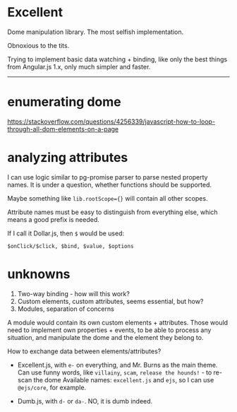 # Excellent


Dome manipulation library. The most selfish implementation.

Obnoxious to the tits.

Trying to implement basic data watching + binding, like only the best things from Angular.js 1.x,
only much simpler and faster.

--------------------------------------------------

# enumerating dome

https://stackoverflow.com/questions/4256339/javascript-how-to-loop-through-all-dom-elements-on-a-page

# analyzing attributes

I can use logic similar to pg-promise parser to parse nested property names. It is under a question,
whether functions should be supported.

Maybe something like `lib.rootScope={}` will contain all other scopes.

Attribute names must be easy to distinguish from everything else, which means a good prefix is needed.

If I call it Dollar.js, then `$` would be used:

```
$onClick/$click, $bind, $value, $options
```

# unknowns

1. Two-way binding - how will this work?
2. Custom elements, custom attributes, seems essential, but how?
3. Modules, separation of concerns

A module would contain its own custom elements + attributes. Those would need to implement
own properties + events, to be able to process any situation, and manipulate the dome and the
element they belong to.

How to exchange data between elements/attributes?

* Excellent.js, with `e-` on everything, and Mr. Burns as the main theme.
  Can use funny words, like `villainy`, `scam`, `release the hounds!` - to re-scan the dome
  Available names: `excellent.js` and `ejs`, so I can use `@ejs/core`, for example.

* Dumb.js, with `d-` or `da-`. NO, it is dumb indeed.
